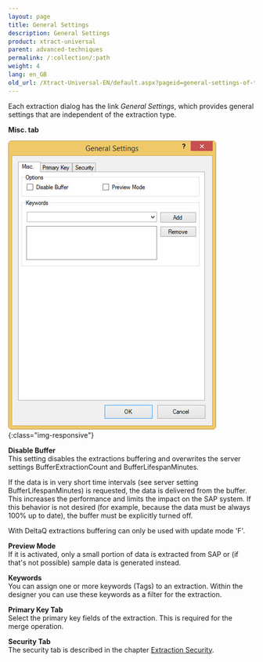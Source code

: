 ```yaml
---
layout: page
title: General Settings
description: General Settings
product: xtract-universal
parent: advanced-techniques
permalink: /:collection/:path
weight: 4
lang: en_GB
old_url: /Xtract-Universal-EN/default.aspx?pageid=general-settings-of-the-extractions
---
```


Each extraction dialog has the link *General Settings*, which provides general settings that are independent of the extraction type.

**Misc. tab**

![General-Settings](/img/content/General-Settings.jpg){:class="img-responsive"}

**Disable Buffer**<br>
This setting disables the extractions buffering and overwrites the server settings BufferExtractionCount  and BufferLifespanMinutes.

If the data is in very short time intervals (see server setting BufferLifespanMinutes) is requested, the data is delivered from the buffer. This increases the performance and limits the impact on the SAP system. If this behavior is not desired (for example, because the data must be always 100% up to date), the buffer must be explicitly turned off.

With DeltaQ extractions buffering can only be used with update mode 'F'.

**Preview Mode**<br>
If it is activated, only a small portion of data is extracted from SAP or (if that's not possible) sample data is generated instead.

**Keywords**<br>
You can assign one or more keywords (Tags) to an extraction. Within the designer you can use these keywords as a filter for the extraction.

**Primary Key Tab**<br>
Select the primary key fields of the extraction. This is required for the merge operation.

**Security Tab**<br>
The security tab is described in the chapter [Extraction Security]().